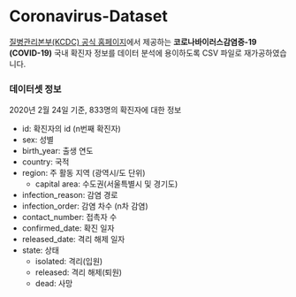 # Coronavirus-Dataset
[질병관리본부(KCDC) 공식 홈페이지](http://www.cdc.go.kr/)에서 제공하는 **코로나바이러스감염증-19 (COVID-19)** 국내 확진자 정보를 데이터 분석에 용이하도록 CSV 파일로 재가공하였습니다.

### 데이터셋 정보
2020년 2월 24일 기준, 833명의 확진자에 대한 정보
- id: 확진자의 id (n번째 확진자) 
- sex: 성별
- birth_year: 출생 연도
- country: 국적
- region: 주 활동 지역 (광역시/도 단위)
  - capital area: 수도권(서울특별시 및 경기도)
- infection_reason: 감염 경로
- infection_order: 감염 차수 (n차 감염)
- contact_number: 접촉자 수
- confirmed_date: 확진 일자
- released_date: 격리 해제 일자
- state: 상태
  - isolated: 격리(입원)
  - released: 격리 해제(퇴원)
  - dead: 사망
  
